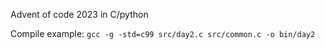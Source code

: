 Advent of code 2023 in C/python

Compile example: ```gcc -g -std=c99 src/day2.c src/common.c -o bin/day2```
